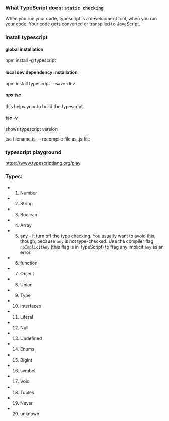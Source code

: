 ### What TypeScript does: `static checking`

When you run your code, typescript is a development tool, when you run your code. Your code gets converted or transpiled to JavaScript.

### install typescript

#### global installation

npm install -g typescript

#### local dev dependency installation

npm install typescript --save-dev

#### npx tsc

this helps your to build the typescript

#### tsc -v

shows typescript version

tsc filename.ts -- recompile file as .js file

### typescript playground

https://www.typescriptlang.org/play

### Types:

- 1. Number
- 2. String
- 3. Boolean
- 4. Array
- 5. any - it turn off the type checking. You usually want to avoid this, though, because `any` is not type-checked. Use the compiler flag `noImplicitAny` (this flag is in TypeScript) to flag any implicit `any` as an error.
- 6. function
- 7. Object
- 8. Union
- 9. Type
- 10. Interfaces
- 11. Literal
- 12. Null
- 13. Undefined
- 14. Enums
- 15. BigInt
- 16. symbol
- 17. Void
- 18. Tuples
- 19. Never
- 20. unknown
